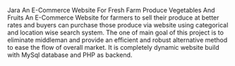 Jara An E-Commerce Website For Fresh Farm Produce Vegetables And Fruits
An E-Commerce Website for farmers to sell their produce at better rates and buyers can purchase those produce via website using categorical and location wise search system. The one of main goal of this project is to eliminate middleman and provide an efficient and robust alternative method to ease the flow of overall market.
 It is completely dynamic website build with MySql database and PHP as backend.
